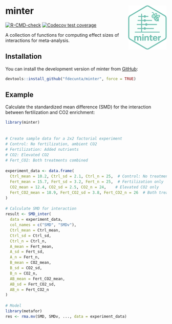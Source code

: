 
<!-- README.md is generated from README.Rmd. Please edit that file -->

# minter <img src="man/figures/minter_logo.png" align="right" alt="" width="120" />

<!-- badges: start -->

[![R-CMD-check](https://github.com/fdecunta/minter/actions/workflows/R-CMD-check.yaml/badge.svg)](https://github.com/fdecunta/minter/actions/workflows/R-CMD-check.yaml)
[![Codecov test
coverage](https://codecov.io/gh/fdecunta/minter/graph/badge.svg)](https://app.codecov.io/gh/fdecunta/minter)
<!-- badges: end -->

A collection of functions for computing effect sizes of interactions for
meta-analysis.

## Installation

You can install the development version of minter from
[GitHub](https://github.com/fdecunta/minter):

``` r
devtools::install_github("fdecunta/minter", force = TRUE)
```

## Example

Calculate the standardized mean difference (SMD) for the interaction
between fertilization and CO2 enrichment:

``` r
library(minter)


# Create sample data for a 2x2 factorial experiment
# Control: No fertilization, ambient CO2
# Fertilization: Added nutrients
# CO2: Elevated CO2
# Fert_CO2: Both treatments combined

experiment_data <- data.frame(
  Ctrl_mean = 10.2, Ctrl_sd = 2.1, Ctrl_n = 25,  # Control: No treatment
  Fert_mean = 15.7, Fert_sd = 3.2, Fert_n = 25,  # Fertilization only
  CO2_mean = 12.4, CO2_sd = 2.5, CO2_n = 24,    # Elevated CO2 only
  Fert_CO2_mean = 18.9, Fert_CO2_sd = 3.8, Fert_CO2_n = 26  # Both treatments
)

# Calculate SMD for interaction
result <- SMD_inter(
  data = experiment_data,
  col_names = c("SMD", "SMDv"),
  Ctrl_mean = Ctrl_mean,
  Ctrl_sd = Ctrl_sd,
  Ctrl_n = Ctrl_n,
  A_mean = Fert_mean,
  A_sd = Fert_sd,
  A_n = Fert_n,
  B_mean = CO2_mean,
  B_sd = CO2_sd,
  B_n = CO2_n,
  AB_mean = Fert_CO2_mean,
  AB_sd = Fert_CO2_sd,
  AB_n = Fert_CO2_n
)

# Model
library(metafor)
res <- rma.mv(SMD, SMDv, ..., data = experiment_data)
```
